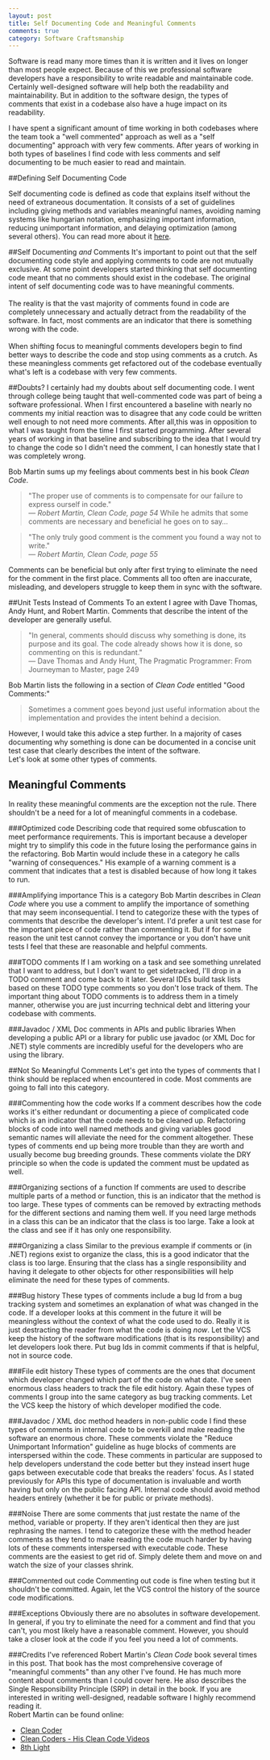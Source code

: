 ```yaml
---
layout: post
title: Self Documenting Code and Meaningful Comments
comments: true
category: Software Craftsmanship
---
```

Software is read many more times than it is written and it lives on longer than
most people expect. Because of this we professional software developers have a
responsibility to write readable and maintainable code. Certainly well-designed
software will help both the readability and maintainability. But in addition to
the software design, the types of
comments that exist in a codebase also have a huge impact on its readability.

I have spent a significant amount of time working in both codebases where the
team took a "well commented" approach as well as a "self documenting" approach
with very few comments.
After years of working in both types of baselines I find code with less
comments and self documenting to be much easier to read and maintain.

##Defining Self Documenting Code

Self documenting code is defined as code that explains itself without the need
of extraneous documentation. It consists of a set of guidelines including
giving methods and variables meaningful names, avoiding naming systems like
hungarian notation, emphasizing important information, reducing unimportant
information, and delaying optimization (among several others). You can read
more about it [here](http://c2.com/cgi/wiki?SelfDocumentingCode).

##Self Documenting _and_ Comments
It's important to point out that the self documenting code style and applying
comments to code are not mutually exclusive. At some point developers started
thinking that self documenting code meant that no comments should exist in the
codebase. The original intent of self documenting code was to have
meaningful comments.
<br/><br/>
The reality is that the vast majority of comments found in code
are completely unnecessary and actually detract from the readability of the
software. In fact, most comments are an indicator that there is something wrong
with the code. 
<br/><br/>
When shifting focus to meaningful comments developers begin to find better
ways to describe the code and stop using comments as a crutch. As these
meaningless comments get refactored out of the codebase eventually what's left
is a codebase with very few comments. 

##Doubts?
I certainly had my doubts about self documenting code. I went through college
being taught that well-commented code was part of being a software
professional. When I first encountered a baseline with nearly no comments my
initial reaction was to disagree that any code could be written well enough to
not need more comments. After all,this was in opposition to what I was taught
from the time I first started programming. After several years of working in
that baseline and subscribing to the idea that I would try to change the code
so I didn't need the comment, I can honestly state that I was completely wrong.

Bob Martin sums up my feelings about comments best in his book _Clean Code_.

> "The proper use of comments is to compensate for our failure to express
> ourself in code."  
>&mdash; _Robert Martin, Clean Code, page 54_
While he admits that some comments are necessary and beneficial he goes on to
say&hellip;

> "The only truly good comment is the comment you found a way not to write."  
>&mdash; _Robert Martin, Clean Code, page 55_

Comments can be beneficial but only after first trying to
eliminate the need for the comment in the first place. 
Comments all too often are inaccurate, misleading, and developers struggle
to keep them in sync with the software.

##Unit Tests Instead of Comments
To an extent I agree with Dave Thomas, Andy Hunt, and Robert Martin.
Comments that describe the intent of the developer are generally useful. 

> "In general, comments should discuss why something is done, its purpose
> and its goal. The code already shows how it is done, so commenting on this
> is redundant."   
> &mdash; Dave Thomas and Andy Hunt, The Pragmatic Programmer: From Journeyman to Master, page 249

Bob Martin lists the following in a section of _Clean Code_ entitled
"Good Comments:"
> Sometimes a comment goes beyond just useful information about the
> implementation and provides the intent behind a decision.

However, I would take this advice a step further. In a majority of cases
documenting why something is done can be documented in a concise unit
test case that clearly describes the intent of the software. 
<br/>
Let's look at some other types of comments.

## Meaningful Comments
In reality these meaningful comments are the exception not the rule. There
shouldn't be a need for a lot of meaningful comments in a codebase.

###Optimized code
Describing code that required some obfuscation to meet performance
requirements.
This is important because a developer might try to simplify this code
in the future losing the performance gains in the refactoring. Bob
Martin would include these in a category he calls "warning of consequences."
His example of a warning comment is a comment that indicates that a
test is disabled because of how long it takes to run.

###Amplifying importance
This is a category Bob Martin describes in _Clean Code_ where you use a
comment to amplify the importance of something that may seem
inconsequential. I tend to categorize these with the types of comments
that describe the developer's intent. I'd prefer a unit test case for
the important piece of code rather than commenting it. But if for some
reason the unit test cannot convey the importance or you don't have
unit tests I feel that these are reasonable and helpful comments.

###TODO comments
If I am working on a task and see something unrelated that I want to
address, but I don't want to get sidetracked, I'll drop in a TODO
comment and come back to it later. Several IDEs build task lists based
on
these TODO type comments so you don't lose track of them. The important
thing about TODO comments is to address them in a timely manner,
otherwise you are just incurring technical debt and littering your
codebase with comments.

###Javadoc / XML Doc comments in APIs and public libraries
When developing a public API or a library for public use javadoc (or
XML Doc for .NET) style comments are incredibly useful for the
developers who are using the library.

##Not So Meaningful Comments
Let's get into the types of comments that I think should be replaced
when encountered in code. Most comments are going to fall into this category.

###Commenting how the code works
If a comment describes how the code works it's either redundant or
documenting a piece of complicated code which is an indicator that the
code needs to be cleaned up. Refactoring blocks of code into well named
methods and giving variables good semantic names will alleviate the
need for the comment altogether. These types of comments end up being
more trouble than they are worth and usually become bug breeding
grounds. These comments violate the DRY principle so when the code is
updated the comment must be updated as well.

###Organizing sections of a function
If comments are used to describe multiple parts of a method or
function, this is an indicator that the method is too large. These
types of comments can be removed by extracting methods for the
different sections and naming them well. If you need large methods in a
class this can be an indicator that the class is too large. Take a look
at the class and see if it has only one responsibility.

###Organizing a class
Similar to the previous example if comments or (in .NET) regions exist
to organize the class, this is a good indicator that the class is too
large. Ensuring that the class has a single responsibility and having
it delegate to other objects for other responsibilities will help
eliminate the need for these types of comments.

###Bug history
These types of comments include a bug Id from a bug tracking system and
sometimes an explanation of what was changed in the code. If a
developer looks at this comment in the future it will be meaningless
without the context of what the code used to do. Really it is just
destracting the reader from what the code is doing _now_. Let the VCS
keep the history of the software modifications (that is its
responsibility) and let developers look there. Put bug Ids in commit
comments if that is helpful, not in source code.

###File edit history
These types of comments are the ones that document which developer
changed which part of the code on what date. I've seen enormous class
headers to track the file edit history. Again these types of comments I
group into the same category as bug tracking comments. Let the VCS keep
the history of which developer modified the code.

###Javadoc / XML doc method headers in non-public code
I find these types of comments in internal code to be overkill and make
reading the software an enormous chore. These comments violate the
"Reduce Unimportant Information" guideline as huge blocks of comments
are interspersed within the code. These comments in particular are
supposed to help developers understand the code better but they instead
insert huge gaps between executable code that breaks the readers'
focus. As I stated previously for APIs this type of documentation is
invaluable and worth having but only on the public facing API. Internal
code should avoid method headers entirely (whether it be for public or
private methods).

###Noise
There are some comments that just restate the name of the method, variable or
property.  If they aren't identical then they are just rephrasing the names. 
I tend to categorize these with the method header comments as they tend to make
reading the code much harder by having lots of these comments interspersed with
executable code. These comments are the easiest to get rid of. Simply delete
them and move on and watch the size of your classes shrink.

###Commented out code
Commenting out code is fine when testing but it shouldn't be committed.
Again, let the VCS control the history of the source code
modifications.

###Exceptions
Obviously there are no absolutes in software developement. In general,
if you try to eliminate the need for a comment and
find that you can't, you most likely have a reasonable comment. 
However, you should take a closer look at the code if you feel you need a lot
of comments. 

###Credits
I've referenced Robert Martin's _Clean Code_ book several times in this
post. That book has the most comprehensive coverage of "meaningful
comments" than any other I've found. He has much more content about
comments than I could cover here. He also describes the Single
Responsibility Principle (SRP) in detail in the book. If you are
interested in writing well-designed, readable software I highly
recommend reading it.
<br/>
Robert Martin can be found online:
* [Clean Coder](http://www.cleancoder.com)
* [Clean Coders - His Clean Code Videos](http://www.cleancoders.com)
* [8th Light](http://www.8thlight.com)
